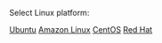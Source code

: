 Select Linux platform:

<div class="interactive-tabs os">
  <div class="tabs">
    <a href="/install/linux/ubuntu" aria-pressed="{{ include.ubuntu }}">Ubuntu</a>
    <a href="/install/linux/amazonlinux" aria-pressed="{{ include.amazonlinux }}">Amazon Linux</a>
    <a href="/install/linux/centos" aria-pressed="{{ include.centos }}">CentOS</a>
    <a href="/install/linux/ubi" aria-pressed="{{ include.ubi }}">Red Hat</a>
    <!-- <a href="/install/linux/fedora" aria-pressed="{{ include.fedora }}">Fedora</a>
    <a href="/install/linux/debain" aria-pressed="{{ include.debain }}">Debian</a> -->
  </div>
</div>

<br>
